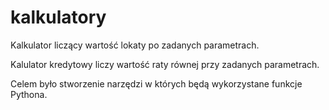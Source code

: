 # kalkulatory
Kalkulator liczący wartość lokaty po zadanych parametrach.

Kalulator kredytowy liczy wartość raty równej przy zadanych parametrach.

Celem było stworzenie narzędzi w których będą wykorzystane funkcje Pythona.

